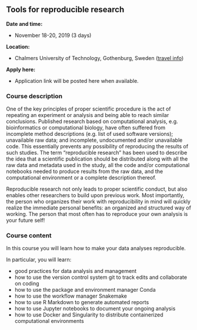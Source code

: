 

<h2> Tools for reproducible research </h2>

**Date and time:**  
- November 18-20, 2019 (3 days)

**Location:**  
- Chalmers University of Technology, Gothenburg, Sweden ([travel info](travel.md))

**Apply here:**  
- Application link will be posted here when available.

<h3> Course description </h3>

One of the key principles of proper scientific procedure is the act of repeating an experiment or analysis and being able to reach similar conclusions. Published research based on computational analysis, e.g. bioinformatics or computational biology, have often suffered from incomplete method descriptions (e.g. list of used software versions); unavailable raw data; and incomplete, undocumented and/or unavailable code. This essentially prevents any possibility of reproducing the results of such studies. The term “reproducible research” has been used to describe the idea that a scientific publication should be distributed along with all the raw data and metadata used in the study, all the code and/or computational notebooks needed to produce results from the raw data, and the computational environment or a complete description thereof.

Reproducible research not only leads to proper scientific conduct, but also enables other researchers to build upon previous work. Most importantly, the person who organizes their work with reproducibility in mind will quickly realize the immediate personal benefits: an organized and structured way of working. The person that most often has to reproduce your own analysis is your future self!

<h3> Course content </h3>

In this course you will learn how to make your data analyses reproducible.

In particular, you will learn:

* good practices for data analysis and management
* how to use the version control system git to track edits and collaborate on coding
* how to use the package and environment manager Conda
* how to use the workflow manager Snakemake
* how to use R Markdown to generate automated reports
* how to use Jupyter notebooks to document your ongoing analysis
* how to use Docker and Singularity to distribute containerized computational environments
